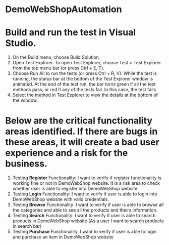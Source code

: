 # DemoWebShopAutomation

# Build and run the test in Visual Studio.

1. On the Build menu, choose Build Solution.
2. Open Test Explorer.
   To open Test Explorer, choose Test > Test Explorer from the top menu bar (or press Ctrl + E, T).
3. Choose Run All to run the tests (or press Ctrl + R, V).
   While the test is running, the status bar at the bottom of the Test Explorer window is animated. At the end of the test run, the bar turns green if all the test methods pass, or red if any of the tests fail. In this case, the test fails. 
4. Select the method in Test Explorer to view the details at the bottom of the window.


# Below are the critical functionality areas identified. If there are bugs in these areas, it will create a bad user experience and a risk for the business.
  
  1. Testing **Register** Functionality: I want to verify if register functionality is working fine or not in DemoWebShop website. It is a risk area to check whether user is able to register into DemoWebShop website.
  2. Testing **Login** Functionality: I want to verify if user is able to login into DemoWebShop website with valid credentials.
  3. Testing **Browse** Functionality: I want to verify if user is able to browse all the categories and able to see all the products and theirs information.
  4. Testing **Search** Functionality: I want to verify if user is able to search products in DemoWebShop website
  (As a user I want to search products in search bar)
  5. Testing **Purchase** Functionality: I want to verify if user is able to login and purchase an item in DemoWebShop website
 
